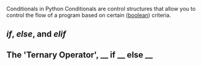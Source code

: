 Conditionals in Python
Conditionals are control structures that allow you to control the flow of a program based on certain ([boolean](https://realpython.com/python-boolean/)) criteria. <br />

## _if_, _else_, and _elif_

## The 'Ternary Operator', \_\_ if \_\_ else \_\_

